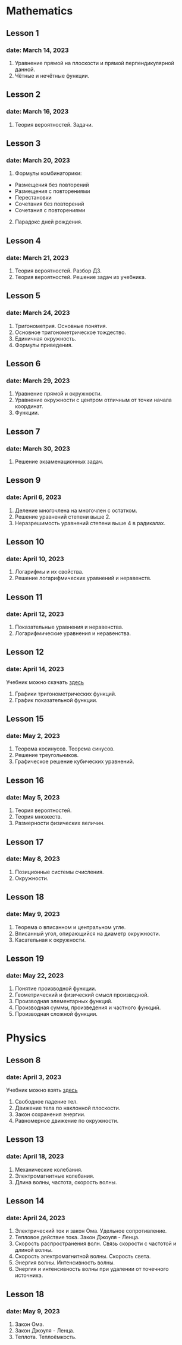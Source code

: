 # Mathematics

## Lesson 1
### date: March 14, 2023 
1. Уравнение прямой на плоскости и прямой перпендикулярной данной.
1. Чётные и нечётные функции.

## Lesson 2
### date: March 16, 2023
1. Теория вероятностей. Задачи.

## Lesson 3
### date: March 20, 2023
1. Формулы комбинаторики:
* Размещения без повторений
* Размещения с повторениями
* Перестановки
* Сочетания без повторений
* Сочетания с повторениями
2. Парадокс дней рождения.

## Lesson 4
### date: March 21, 2023
1. Теория вероятностей. Разбор ДЗ.
1. Теория вероятностей. Решение задач из учебника.

## Lesson 5
### date: March 24, 2023
1. Тригонометрия. Основные понятия.
1. Основное тригонометрическое тождество.
1. Единичная окружность.
1. Формулы приведения.

## Lesson 6
### date: March 29, 2023
1. Уравнение прямой и окружности.
1. Уравнение окружности с центром отличным от точки начала координат.
1. Функции.

## Lesson 7
### date: March 30, 2023
1. Решение экзаменационных задач.

## Lesson 9
### date: April 6, 2023
1. Деление многочлена на многочлен с остатком.
1. Решение уравнений степени выше 2.
1. Неразрешимость уравнений степени выше 4 в радикалах.

## Lesson 10
### date: April 10, 2023
1. Логарифмы и их свойства.
1. Решение логарифмических уравнений и неравенств.

## Lesson 11
### date: April 12, 2023
1. Показательные уравнения и неравенства.
1. Логарифмические уравнения и неравенства.

## Lesson 12
### date: April 14, 2023
Учебник можно скачать [здесь](https://file.11klasov.net/9609-algebra-i-nachala-matematicheskogo-analiza-uchebnik-dlja-10-11-klassov-kolmogorov-an-i-dr.html)
1. Графики тригонометрических функций.
1. График показательной функции.

## Lesson 15
### date: May 2, 2023
1. Теорема косинусов. Теорема синусов.
1. Решение треугольников.
1. Графическое решение кубических уравнений.

## Lesson 16
### date: May 5, 2023
1. Теория вероятностей.
1. Теория множеств.
1. Размерности физических величин.

## Lesson 17
### date: May 8, 2023
1. Позиционные системы счисления.
1. Окружности.

## Lesson 18
### date: May 9, 2023
1. Теорема о вписанном и центральном угле.
1. Вписанный угол, опирающийся на диаметр окружности.
1. Касательная к окружности.

## Lesson 19
### date: May 22, 2023
1. Понятие производной функции.
1. Геометрический и физический смысл производной.
1. Производная элементарных функций.
1. Производная суммы, произведения и частного функций.
1. Производная сложной функции.

# Physics

## Lesson 8
### date: April 3, 2023
Учебник можно взять [здесь](http://phys.bos.ru/)
1. Свободное падение тел.
1. Движение тела по наклонной плоскости.
1. Закон сохранения энергии.
1. Равномерное движение по окружности.

## Lesson 13
### date: April 18, 2023
1. Механические колебания.
1. Электромагнитные колебания.
1. Длина волны, частота, скорость волны.

## Lesson 14
### date: April 24, 2023
1. Электрический ток и закон Ома. Удельное сопротивление.
1. Тепловое действие тока. Закон Джоуля - Ленца.
1. Скорость распространения волн. Связь скорости с частотой и длиной волны.
1. Скорость электромагнитной волны. Скорость света.
1. Энергия волны. Интенсивность волны.
1. Энергия и интенсивность волны при удалении от точечного источника.

## Lesson 18
### date: May 9, 2023
1. Закон Ома.
1. Закон Джоуля - Ленца.
1. Теплота. Теплоёмкость.
